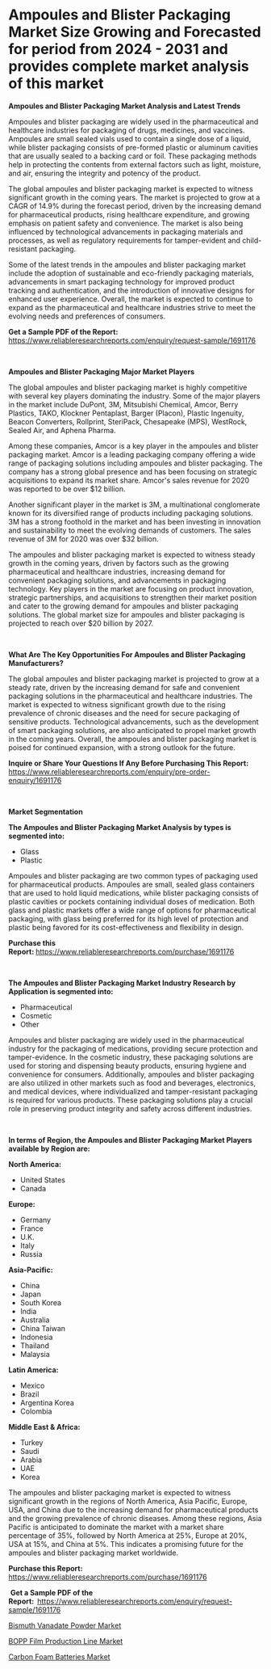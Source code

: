 <p><h1>Ampoules and Blister Packaging Market Size Growing and Forecasted for period from 2024 - 2031 and provides complete market analysis of this market</h1></p><p><strong>Ampoules and Blister Packaging Market Analysis and Latest Trends</strong></p>
<p><p>Ampoules and blister packaging are widely used in the pharmaceutical and healthcare industries for packaging of drugs, medicines, and vaccines. Ampoules are small sealed vials used to contain a single dose of a liquid, while blister packaging consists of pre-formed plastic or aluminum cavities that are usually sealed to a backing card or foil. These packaging methods help in protecting the contents from external factors such as light, moisture, and air, ensuring the integrity and potency of the product.</p><p>The global ampoules and blister packaging market is expected to witness significant growth in the coming years. The market is projected to grow at a CAGR of 14.9% during the forecast period, driven by the increasing demand for pharmaceutical products, rising healthcare expenditure, and growing emphasis on patient safety and convenience. The market is also being influenced by technological advancements in packaging materials and processes, as well as regulatory requirements for tamper-evident and child-resistant packaging.</p><p>Some of the latest trends in the ampoules and blister packaging market include the adoption of sustainable and eco-friendly packaging materials, advancements in smart packaging technology for improved product tracking and authentication, and the introduction of innovative designs for enhanced user experience. Overall, the market is expected to continue to expand as the pharmaceutical and healthcare industries strive to meet the evolving needs and preferences of consumers.</p></p>
<p><strong>Get a Sample PDF of the Report:&nbsp;</strong> <a href="https://www.reliableresearchreports.com/enquiry/request-sample/1691176">https://www.reliableresearchreports.com/enquiry/request-sample/1691176</a></p>
<p>&nbsp;</p>
<p><strong>Ampoules and Blister Packaging Major Market Players</strong></p>
<p><p>The global ampoules and blister packaging market is highly competitive with several key players dominating the industry. Some of the major players in the market include DuPont, 3M, Mitsubishi Chemical, Amcor, Berry Plastics, TAKO, Klockner Pentaplast, Barger (Placon), Plastic Ingenuity, Beacon Converters, Rollprint, SteriPack, Chesapeake (MPS), WestRock, Sealed Air, and Aphena Pharma.</p><p>Among these companies, Amcor is a key player in the ampoules and blister packaging market. Amcor is a leading packaging company offering a wide range of packaging solutions including ampoules and blister packaging. The company has a strong global presence and has been focusing on strategic acquisitions to expand its market share. Amcor's sales revenue for 2020 was reported to be over $12 billion.</p><p>Another significant player in the market is 3M, a multinational conglomerate known for its diversified range of products including packaging solutions. 3M has a strong foothold in the market and has been investing in innovation and sustainability to meet the evolving demands of customers. The sales revenue of 3M for 2020 was over $32 billion.</p><p>The ampoules and blister packaging market is expected to witness steady growth in the coming years, driven by factors such as the growing pharmaceutical and healthcare industries, increasing demand for convenient packaging solutions, and advancements in packaging technology. Key players in the market are focusing on product innovation, strategic partnerships, and acquisitions to strengthen their market position and cater to the growing demand for ampoules and blister packaging solutions. The global market size for ampoules and blister packaging is projected to reach over $20 billion by 2027.</p></p>
<p>&nbsp;</p>
<p><strong>What Are The Key Opportunities For Ampoules and Blister Packaging Manufacturers?</strong></p>
<p><p>The global ampoules and blister packaging market is projected to grow at a steady rate, driven by the increasing demand for safe and convenient packaging solutions in the pharmaceutical and healthcare industries. The market is expected to witness significant growth due to the rising prevalence of chronic diseases and the need for secure packaging of sensitive products. Technological advancements, such as the development of smart packaging solutions, are also anticipated to propel market growth in the coming years. Overall, the ampoules and blister packaging market is poised for continued expansion, with a strong outlook for the future.</p></p>
<p><strong>Inquire or Share Your Questions If Any Before Purchasing This Report:</strong> <a href="https://www.reliableresearchreports.com/enquiry/pre-order-enquiry/1691176">https://www.reliableresearchreports.com/enquiry/pre-order-enquiry/1691176</a></p>
<p>&nbsp;</p>
<p><strong>Market Segmentation</strong></p>
<p><strong>The Ampoules and Blister Packaging Market Analysis by types is segmented into:</strong></p>
<p><ul><li>Glass</li><li>Plastic</li></ul></p>
<p><p>Ampoules and blister packaging are two common types of packaging used for pharmaceutical products. Ampoules are small, sealed glass containers that are used to hold liquid medications, while blister packaging consists of plastic cavities or pockets containing individual doses of medication. Both glass and plastic markets offer a wide range of options for pharmaceutical packaging, with glass being preferred for its high level of protection and plastic being favored for its cost-effectiveness and flexibility in design.</p></p>
<p><strong>Purchase this Report:&nbsp;</strong><a href="https://www.reliableresearchreports.com/purchase/1691176">https://www.reliableresearchreports.com/purchase/1691176</a></p>
<p>&nbsp;</p>
<p><strong>The Ampoules and Blister Packaging Market Industry Research by Application is segmented into:</strong></p>
<p><ul><li>Pharmaceutical</li><li>Cosmetic</li><li>Other</li></ul></p>
<p><p>Ampoules and blister packaging are widely used in the pharmaceutical industry for the packaging of medications, providing secure protection and tamper-evidence. In the cosmetic industry, these packaging solutions are used for storing and dispensing beauty products, ensuring hygiene and convenience for consumers. Additionally, ampoules and blister packaging are also utilized in other markets such as food and beverages, electronics, and medical devices, where individualized and tamper-resistant packaging is required for various products. These packaging solutions play a crucial role in preserving product integrity and safety across different industries.</p></p>
<p>&nbsp;</p>
<p><strong>In terms of Region, the Ampoules and Blister Packaging Market Players available by Region are:</strong></p>
<p>
    <p> <strong> North America: </strong>
        <ul>
            <li>United States</li>
            <li>Canada</li>
        </ul>
        </p> 
    <p> <strong> Europe: </strong>
        <ul>
            <li>Germany</li>
            <li>France</li>
            <li>U.K.</li>
            <li>Italy</li>
            <li>Russia</li>
        </ul>
        </p> 
    <p> <strong> Asia-Pacific: </strong>
        <ul>
            <li>China</li>
            <li>Japan</li>
            <li>South Korea</li>
            <li>India</li>
            <li>Australia</li>
            <li>China Taiwan</li>
            <li>Indonesia</li>
            <li>Thailand</li>
            <li>Malaysia</li>
        </ul>
        </p> 
    <p> <strong> Latin America: </strong>
        <ul>
            <li>Mexico</li>
            <li>Brazil</li>
            <li>Argentina Korea</li>
            <li>Colombia</li>
        </ul>
        </p> 
    <p> <strong> Middle East & Africa: </strong>
        <ul>
            <li>Turkey</li>
            <li>Saudi</li>
            <li>Arabia</li>
            <li>UAE</li>
            <li>Korea</li>
        </ul>
    </p>
    </p>
<p><p>The ampoules and blister packaging market is expected to witness significant growth in the regions of North America, Asia Pacific, Europe, USA, and China due to the increasing demand for pharmaceutical products and the growing prevalence of chronic diseases. Among these regions, Asia Pacific is anticipated to dominate the market with a market share percentage of 35%, followed by North America at 25%, Europe at 20%, USA at 15%, and China at 5%. This indicates a promising future for the ampoules and blister packaging market worldwide.</p></p>
<p><strong>Purchase this Report: </strong><a href="https://www.reliableresearchreports.com/purchase/1691176">https://www.reliableresearchreports.com/purchase/1691176</a></p>
<p>&nbsp;<strong>Get a Sample PDF of the Report:&nbsp;&nbsp;</strong><a href="https://www.reliableresearchreports.com/enquiry/request-sample/1691176">https://www.reliableresearchreports.com/enquiry/request-sample/1691176</a></p>
<p><strong></strong></p>
<p><p><a href="https://view.publitas.com/reportprime-1/bismuth-vanadate-powder-market-research-report-the-key-to-successful-business-strategy-forecasted-for-period-from-2023-2030/">Bismuth Vanadate Powder Market</a></p><p><a href="https://view.publitas.com/reportprime-1/bopp-film-production-line-market-provides-a-comprehensive-analysis-including-a-macro-overview-of-the-market-as-well-as-micro-details-such-as-market-size-and-competitive-landscape/">BOPP Film Production Line Market</a></p><p><a href="https://view.publitas.com/reportprime-1/carbon-foam-batteries-market-size-market-trends-and-growth-outlook-forecasted-for-period-from-2023-to-2030/">Carbon Foam Batteries Market</a></p></p>